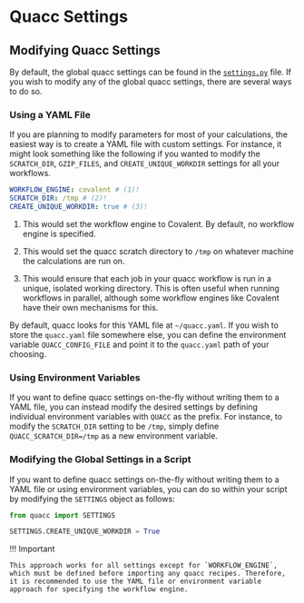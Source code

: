 # Quacc Settings

## Modifying Quacc Settings

By default, the global quacc settings can be found in the [`settings.py`](https://github.com/quantum-accelerators/quacc/blob/main/src/quacc/settings.py) file. If you wish to modify any of the global quacc settings, there are several ways to do so.

### Using a YAML File

If you are planning to modify parameters for most of your calculations, the easiest way is to create a YAML file with custom settings. For instance, it might look something like the following if you wanted to modify the `SCRATCH_DIR`, `GZIP_FILES`, and `CREATE_UNIQUE_WORKDIR` settings for all your workflows.

```yaml title="quacc.yaml"
WORKFLOW_ENGINE: covalent # (1)!
SCRATCH_DIR: /tmp # (2)!
CREATE_UNIQUE_WORKDIR: true # (3)!
```

1. This would set the workflow engine to Covalent. By default, no workflow engine is specified.

2. This would set the quacc scratch directory to `/tmp` on whatever machine the calculations are run on.

3. This would ensure that each job in your quacc workflow is run in a unique, isolated working directory. This is often useful when running workflows in parallel, although some workflow engines like Covalent have their own mechanisms for this.

By default, quacc looks for this YAML file at `~/quacc.yaml`. If you wish to store the `quacc.yaml` file somewhere else, you can define the environment variable `QUACC_CONFIG_FILE` and point it to the `quacc.yaml` path of your choosing.

### Using Environment Variables

If you want to define quacc settings on-the-fly without writing them to a YAML file, you can instead modify the desired settings by defining individual environment variables with `QUACC` as the prefix. For instance, to modify the `SCRATCH_DIR` setting to be `/tmp`, simply define `QUACC_SCRATCH_DIR=/tmp` as a new environment variable.

### Modifying the Global Settings in a Script

If you want to define quacc settings on-the-fly without writing them to a YAML file or using environment variables, you can do so within your script by modifying the `SETTINGS` object as follows:

```python
from quacc import SETTINGS

SETTINGS.CREATE_UNIQUE_WORKDIR = True
```

!!! Important

    This approach works for all settings except for `WORKFLOW_ENGINE`, which must be defined before importing any quacc recipes. Therefore, it is recommended to use the YAML file or environment variable approach for specifying the workflow engine.
